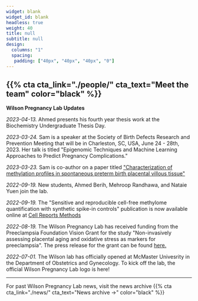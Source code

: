 ```yaml
---
widget: blank
widget_id: blank
headless: true
weight: 40
title: null
subtitle: null
design:
  columns: "1"
  spacing:
   padding: ["40px", "40px", "40px", "0"]
---
```

{{% cta  cta_link="./people/" cta_text="Meet the team" color="black" %}}
----------------

**Wilson Pregnancy Lab Updates**

*2023-04-13.* Ahmed presents his fourth year thesis work at the Biochemistry Undergraduate Thesis Day.

*2023-03-24.* Sam is a speaker at the Society of Birth Defects Research and Prevention Meeting that will be in Charleston, SC, USA, June 24 - 28th, 2023. Her talk is titled "Epigenomic Techniques and Machine Learning Approaches to Predict Pregnancy Complications."

*2023-03-23.* Sam is co-author on a paper titled ["Characterization of methylation profiles in spontaneous preterm birth placental villous tissue"](https://journals.plos.org/plosone/article?id=10.1371/journal.pone.0279991)


*2022-09-19.* New students, Ahmed Berih, Mehroop Randhawa, and Nataie Yuen join the lab.


*2022-09-19.* The "Sensitive and reproducible cell-free methylome quantification with synthetic spike-in controls" publication is now available online at [Cell Reports Methods](https://www.cell.com/cell-reports-methods/fulltext/S2667-2375(22)00176-X#supplementaryMaterial)


*2022-08-19.* The Wilson Pregnancy Lab has received funding from the Preeclampsia Foundation Vision Grant for the study "Non-invasively assessing placental aging and oxidative stress as markers for preeclampsia".
The press release for the grant can be found [here.](https://www.preeclampsia.org/the-news/news-from-the-foundation/2022-preeclampsia-foundation-vision-grant-awardees-announced)


*2022-07-01.* The Wilson lab has officially opened at McMaster Univesrity in the Department of Obstetrics and Gynecology. To kick off the lab, the official Wilson Pregnancy Lab logo is here!

-------------------------
For past Wilson Pregnancy Lab news, visit the news archive
{{% cta  cta_link="./news/" cta_text="News archive →" color="black" %}}
